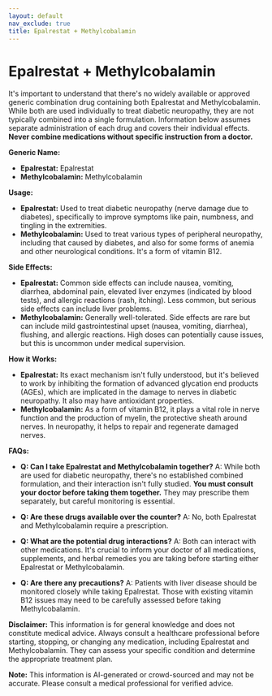 ```yaml
---
layout: default
nav_exclude: true
title: Epalrestat + Methylcobalamin
---
```


# Epalrestat + Methylcobalamin

It's important to understand that there's no widely available or approved generic combination drug containing both Epalrestat and Methylcobalamin.  While both are used individually to treat diabetic neuropathy, they are not typically combined into a single formulation.  Information below assumes separate administration of each drug and covers their individual effects.  **Never combine medications without specific instruction from a doctor.**

**Generic Name:**

* **Epalrestat:** Epalrestat
* **Methylcobalamin:** Methylcobalamin

**Usage:**

* **Epalrestat:** Used to treat diabetic neuropathy (nerve damage due to diabetes), specifically to improve symptoms like pain, numbness, and tingling in the extremities.
* **Methylcobalamin:**  Used to treat various types of peripheral neuropathy, including that caused by diabetes, and also for some forms of anemia and other neurological conditions.  It's a form of vitamin B12.


**Side Effects:**

* **Epalrestat:**  Common side effects can include nausea, vomiting, diarrhea, abdominal pain, elevated liver enzymes (indicated by blood tests), and allergic reactions (rash, itching).  Less common, but serious side effects can include liver problems.
* **Methylcobalamin:** Generally well-tolerated. Side effects are rare but can include mild gastrointestinal upset (nausea, vomiting, diarrhea), flushing, and allergic reactions.  High doses can potentially cause issues, but this is uncommon under medical supervision.


**How it Works:**

* **Epalrestat:**  Its exact mechanism isn't fully understood, but it's believed to work by inhibiting the formation of advanced glycation end products (AGEs), which are implicated in the damage to nerves in diabetic neuropathy. It also may have antioxidant properties.
* **Methylcobalamin:**  As a form of vitamin B12, it plays a vital role in nerve function and the production of myelin, the protective sheath around nerves.  In neuropathy, it helps to repair and regenerate damaged nerves.


**FAQs:**

* **Q: Can I take Epalrestat and Methylcobalamin together?** A:  While both are used for diabetic neuropathy, there's no established combined formulation, and their interaction isn't fully studied.  **You must consult your doctor before taking them together.**  They may prescribe them separately, but careful monitoring is essential.

* **Q: Are these drugs available over the counter?** A: No, both Epalrestat and Methylcobalamin require a prescription.

* **Q: What are the potential drug interactions?** A:  Both can interact with other medications.  It's crucial to inform your doctor of all medications, supplements, and herbal remedies you are taking before starting either Epalrestat or Methylcobalamin.

* **Q:  Are there any precautions?** A: Patients with liver disease should be monitored closely while taking Epalrestat.  Those with existing vitamin B12 issues may need to be carefully assessed before taking Methylcobalamin.


**Disclaimer:** This information is for general knowledge and does not constitute medical advice. Always consult a healthcare professional before starting, stopping, or changing any medication, including Epalrestat and Methylcobalamin.  They can assess your specific condition and determine the appropriate treatment plan.


**Note:** This information is AI-generated or crowd-sourced and may not be accurate. Please consult a medical professional for verified advice.